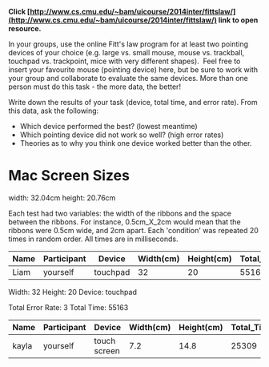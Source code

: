 **Click [http://www.cs.cmu.edu/~bam/uicourse/2014inter/fittslaw/](http://www.cs.cmu.edu/~bam/uicourse/2014inter/fittslaw/) link to open resource.** 

In your groups, use the online Fitt's law program for at least two pointing devices of your choice (e.g. large vs. small mouse, mouse vs. trackball, touchpad vs. trackpoint, mice with very different shapes).  Feel free to insert your favourite mouse (pointing device) here, but be sure to work with your group and collaborate to evaluate the same devices. More than one person must do this task - the more data, the better! 

Write down the results of your task (device, total time, and error rate). From this data, ask the following:

- Which device performed the best? (lowest meantime)
- Which pointing device did not work so well? (high error rates) 
- Theories as to why you think one device worked better than the other.

# Mac Screen Sizes

width: 32.04cm
height: 20.76cm

Each test had two variables: the width of the ribbons and the space between the ribbons. For instance, 0.5cm_X_2cm would mean that the ribbons were 0.5cm wide, and 2cm apart. Each 'condition' was repeated 20 times in random order. All times are in milliseconds.

| Name | Participant | Device   | Width(cm) | Height(cm) | Total_Time(ms) | Total_Error(%)     | 0.25cm_X_1cm_Avg_Time(ms) | 0.25cm_X_1cm_Errors(%) | 0.25cm_X_4cm_Avg_Time(ms) | 0.25cm_X_4cm_Errors(%) | 0.25cm_X_8cm_Avg_Time(ms) | 0.25cm_X_8cm_Errors(%) | 1cm_X_4cm_Avg_Time(ms) | 1cm_X_4cm_Errors(%) | 1cm_X_8cm_Avg_Time(ms) | 1cm_X_8cm_Errors(%) | 2cm_X_4cm_Avg_Time(ms) | 2cm_X_4cm_Errors(%) | 2cm_X_8cm_Avg_Time(ms) | 2cm_X_8cm_Errors(%) |
| ---- | ----------- | -------- | --------- | ---------- | -------------- | ------------------ | ------------------------- | ---------------------- | ------------------------- | ---------------------- | ------------------------- | ---------------------- | ---------------------- | ------------------- | ---------------------- | ------------------- | ---------------------- | ------------------- | ---------------------- | ------------------- |
| Liam | yourself    | touchpad | 32        | 20         | 55163          | 3.0303030303030303 | 198                       | 0                      | 263.2                     | 0                      | 265.9                     | 0                      | 338.5                  | 10                  | 652                    | 0                   | 394.8                  | 0                   | 488                    | 10                  |

Width: 32
Height: 20
Device: touchpad

Total Error Rate: 3
Total Time: 55163

| Name  | Participant | Device       | Width(cm) | Height(cm) | Total_Time(ms) | Total_Error(%) | 0.25cm_X_1cm_Avg_Time(ms) | 0.25cm_X_1cm_Errors(%) | 0.25cm_X_4cm_Avg_Time(ms) | 0.25cm_X_4cm_Errors(%) | 0.25cm_X_8cm_Avg_Time(ms) | 0.25cm_X_8cm_Errors(%) | 1cm_X_4cm_Avg_Time(ms) | 1cm_X_4cm_Errors(%) | 1cm_X_8cm_Avg_Time(ms) | 1cm_X_8cm_Errors(%) | 2cm_X_4cm_Avg_Time(ms) | 2cm_X_4cm_Errors(%) | 2cm_X_8cm_Avg_Time(ms) | 2cm_X_8cm_Errors(%) |
| ----- | ----------- | ------------ | --------- | ---------- | -------------- | -------------- | ------------------------- | ---------------------- | ------------------------- | ---------------------- | ------------------------- | ---------------------- | ---------------------- | ------------------- | ---------------------- | ------------------- | ---------------------- | ------------------- | ---------------------- | ------------------- |
| kayla | yourself    | touch screen | 7.2       | 14.8       | 25309          | 13.88889       | 517.1                     | 30                     | 507.4                     | 20                     | too big                   | too big                | 298.3                  | 0                   | too big                | too big             | 348.1                  | 0                   | too big                | too big             |
